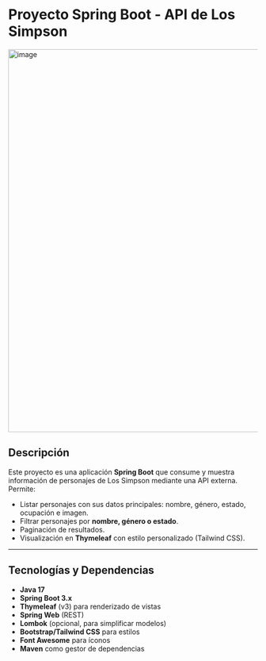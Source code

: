 # Proyecto Spring Boot - API de Los Simpson

<img width="1675" height="772" alt="image" src="https://github.com/user-attachments/assets/fa243853-7c1e-4a48-9c7a-62b7249e6d81" />


## Descripción

Este proyecto es una aplicación **Spring Boot** que consume y muestra información de personajes de Los Simpson mediante una API externa.  
Permite:

- Listar personajes con sus datos principales: nombre, género, estado, ocupación e imagen.
- Filtrar personajes por **nombre, género o estado**.
- Paginación de resultados.
- Visualización en **Thymeleaf** con estilo personalizado (Tailwind CSS).

---

## Tecnologías y Dependencias

- **Java 17**
- **Spring Boot 3.x**
- **Thymeleaf** (v3) para renderizado de vistas
- **Spring Web** (REST)
- **Lombok** (opcional, para simplificar modelos)
- **Bootstrap/Tailwind CSS** para estilos
- **Font Awesome** para íconos
- **Maven** como gestor de dependencias
